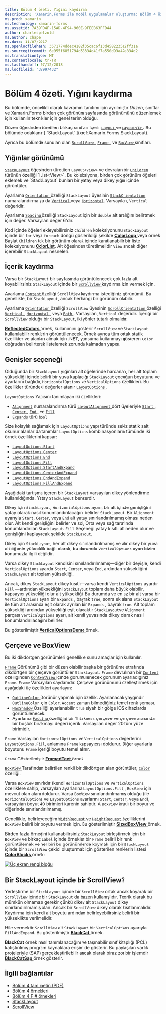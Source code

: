 ```yaml
---
title: Bölüm 4 özeti. Yığını kaydırma
description: 'Xamarin.Forms ile mobil uygulamalar oluşturma: Bölüm 4 özeti. Yığını kaydırma'
ms.prod: xamarin
ms.technology: xamarin-forms
ms.assetid: 7A39FD4F-15AD-4F94-960E-9FEEB63FFD44
author: charlespetzold
ms.author: chape
ms.date: 11/07/2017
ms.openlocfilehash: 3571774ddec4182f35cac6f13d4582235e2ff31a
ms.sourcegitcommit: 6e955f6851794d58334d41f7a550d93a47e834d2
ms.translationtype: MT
ms.contentlocale: tr-TR
ms.lasthandoff: 07/12/2018
ms.locfileid: "38997432"
---
```

# <a name="summary-of-chapter-4-scrolling-the-stack"></a>Bölüm 4 özeti. Yığını kaydırma

Bu bölümde, öncelikli olarak kavramını tanıtımı için ayrılmıştır *Düzen*, sınıflar ve Xamarin.Forms birden çok görünüm sayfasında görünümünü düzenlemek için kullanılır teknikler için genel terim olduğu.

Düzen öğesinden türetilen birkaç sınıfları içerir [ `Layout` ](xref:Xamarin.Forms.Layout) ve [ `Layout<T>` ](xref:Xamarin.Forms.Layout`1). Bu bölümde odaklanır [ `StackLayout` ](xref:Xamarin.Forms.StackLayout).

Ayrıca bu bölümde sunulan olan [ `ScrollView` ](xref:Xamarin.Forms.ScrollView), [ `Frame` ](xref:Xamarin.Forms.Frame), ve [ `BoxView` ](xref:Xamarin.Forms.BoxView) sınıfları.

## <a name="stacks-of-views"></a>Yığınlar görünümü

[`StackLayout`](xref:Xamarin.Forms.StackLayout) öğesinden türetilen `Layout<View>` ve devralan bir [ `Children` ](xref:Xamarin.Forms.Layout`1) türünün özelliği `IList<View>`. Bu koleksiyona, birden çok görünüm öğeleri eklemek ve `StackLayout` bunları bir yatay veya dikey yığın içinde görüntüler.

Ayarlama [ `Orientation` ](xref:Xamarin.Forms.StackLayout.Orientation) özelliği `StackLayout` üyesinin [ `StackOrientation` ](xref:Xamarin.Forms.StackOrientation) numaralandırma ya da [ `Vertical` ](xref:Xamarin.Forms.StackOrientation.Vertical) veya [ `Horizontal`](xref:Xamarin.Forms.StackOrientation.Horizontal). Varsayılan, `Vertical` değeridir.

Ayarlama [ `Spacing` ](xref:Xamarin.Forms.StackLayout.Spacing) özelliği `StackLayout` için bir `double` alt aralığını belirtmek için değer. Varsayılan değer 6'dır.

Kod içinde öğeleri ekleyebilirsiniz `Children` koleksiyonunu `StackLayout` içinde bir `for` veya `foreach` döngü gösterildiği şekilde [ **ColorLoop** ](https://github.com/xamarin/xamarin-forms-book-samples/tree/master/Chapter04/ColorLoop) veya örnek Başlat `Children` tek bir görünüm olarak içinde kanıtlanabilir bir liste koleksiyonunu [ **ColorList**](https://github.com/xamarin/xamarin-forms-book-samples/tree/master/Chapter04/ColorList). Alt öğesinden türetilmelidir `View` ancak diğer içerebilir `StackLayout` nesneleri.

## <a name="scrolling-content"></a>İçerik kaydırma

Varsa bir `StackLayout` bir sayfasında görüntülenecek çok fazla alt koyabilirsiniz `StackLayout` içinde bir [ `ScrollView` ](xref:Xamarin.Forms.ScrollView) kaydırma izin vermek için.

Ayarlama [ `Content` ](xref:Xamarin.Forms.ScrollView.Content) özelliği `ScrollView` kaydırma istediğiniz görünümü. Bu genellikle, bir `StackLayout`, ancak herhangi bir görünüm olabilir.

Ayarlama [ `Orientation` ](xref:Xamarin.Forms.ScrollView.Orientation) özelliği `ScrollView` üyesinin [ `ScrollOrientation` ](xref:Xamarin.Forms.ScrollOrientation) özelliği [ `Vertical` ](xref:Xamarin.Forms.ScrollOrientation.Vertical), [ `Horizontal` ](xref:Xamarin.Forms.ScrollOrientation.Horizontal), veya [ `Both` ](xref:Xamarin.Forms.ScrollOrientation.Both). Varsayılan, `Vertical` değeridir. İçeriği bir `ScrollView` olduğu bir `StackLayout`, iki yönler tutarlı olmalıdır.

[ **ReflectedColors** ](https://github.com/xamarin/xamarin-forms-book-samples/tree/master/Chapter04/ReflectedColors) örnek, kullanımını gösterir `ScrollView` ve `StackLayout` kullanılabilir renklerin görüntülenecek. Örnek ayrıca tüm ortak statik özellikler ve alanları almak için .NET, yansıtma kullanmayı gösteren `Color` doğrudan belirterek listelemek zorunda kalmadan yapısı.

## <a name="the-expands-option"></a>Genişler seçeneği

Olduğunda bir `StackLayout` yığınları alt öğelerinde harcanan, her alt toplam yüksekliği içinde belirli bir yuva kapladığı `StackLayout` çocuğun boyutunu ve ayarlarını bağlıdır, `HorizontalOptions` ve `VerticalOptions` özellikleri. Bu özellikler türündeki değerler atanır [ `LayoutOptions` ](http://developer.xamstage.com/api/type/Xamarin.Forms.LayoutOptions/).

`LayoutOptions` Yapısını tanımlayan iki özellikleri:

- [`Alignment`](xref:Xamarin.Forms.LayoutOptions.Alignment) numaralandırma türü [ `LayoutAlignment` ](xref:Xamarin.Forms.LayoutAlignment) dört üyeleriyle [ `Start` ](xref:Xamarin.Forms.LayoutAlignment.Start), [ `Center` ](xref:Xamarin.Forms.LayoutAlignment.Center), [ `End` ](xref:Xamarin.Forms.LayoutAlignment.End), ve [`Fill`](xref:Xamarin.Forms.LayoutAlignment.Fill)
- [`Expands`](xref:Xamarin.Forms.LayoutOptions.Expands) türü `bool`

Size kolaylık sağlamak için `LayoutOptions` yapı türünde sekiz statik salt okunur alanlar da tanımlar `LayoutOptions` kombinasyonların tümünde iki örnek özelliklerini kapsar:

- [`LayoutOptions.Start`](xref:Xamarin.Forms.LayoutOptions.Start)
- [`LayoutOptions.Center`](xref:Xamarin.Forms.LayoutOptions.Center)
- [`LayoutOptions.End`](xref:Xamarin.Forms.LayoutOptions.End)
- [`LayoutOptions.Fill`](xref:Xamarin.Forms.LayoutOptions.Fill)
- [`LayoutOptions.StartAndExpand`](xref:Xamarin.Forms.LayoutOptions.StartAndExpand)
- [`LayoutOptions.CenterAndExpand`](xref:Xamarin.Forms.LayoutOptions.CenterAndExpand)
- [`LayoutOptions.EndAndExpand`](xref:Xamarin.Forms.LayoutOptions.EndAndExpand)
- [`LayoutOptions.FillAndExpand`](xref:Xamarin.Forms.LayoutOptions.FillAndExpand)

Aşağıdaki tartışma içeren bir `StackLayout` varsayılan dikey yönlendirme kullanıldığında. Yatay `StackLayout` benzerdir.

Dikey için `StackLayout`, `HorizontalOptions` ayarı, bir alt içinde genişliğini yatay olarak nasıl konumlandırılacağını belirler `StackLayout`. Bir `Alignment` ayarıyla `Start`, `Center`, veya `End` alt yatay sınırlandırılmamış olması neden olur. Alt kendi genişliğini belirler ve sol, Orta veya sağ tarafında konumlandırılan `StackLayout`. `Fill` Seçeneği yatay kısıtlı alt neden olur ve genişliğini kaplayacak şekilde `StackLayout`.

Dikey için `StackLayout`, her alt dikey sınırlandırılmamış ve alır dikey bir yuva alt öğenin yükseklik bağlı olarak, bu durumda `VerticalOptions` ayarı bizim konumuzla ilgili değildir.

Varsa dikey `StackLayout` kendisini sınırlandırılmamış&mdash;diğer bir deyişle, kendi `VerticalOptions` ayardır `Start`, `Center`, veya `End`, ardından yüksekliğini `StackLayout` alt toplam yüksekliği.

Ancak, dikey `StackLayout` dikey kısıtlı&mdash;varsa kendi `VerticalOptions` ayardır `Fill` &mdash;ardından yüksekliğini `StackLayout` toplam daha büyük olabilir, kapsayıcı yüksekliği olur alt yüksekliği. Bu durumda ve en az bir alt varsa bir `VerticalOptions` ayarı bir `Expands` , bayrak `true`, sonra ek alana `StackLayout` ile tüm alt arasında eşit olarak ayrılan bir `Expands` , bayrak `true`. Alt toplam yüksekliği ardından yüksekliği eşit olacaktır `StackLayout`ve `Alignment` parçası `VerticalOptions` ayarı, alt kendi yuvasında dikey olarak nasıl konumlandırılacağını belirler.

Bu gösterilmiştir [ **VerticalOptionsDemo** ](https://github.com/xamarin/xamarin-forms-book-samples/tree/master/Chapter04/VerticalOptionsDemo) örnek.

## <a name="frame-and-boxview"></a>Çerçeve ve BoxView

Bu iki dikdörtgen görünümleri genellikle sunu amaçlar için kullanılır.

[ `Frame` ](xref:Xamarin.Forms.Frame) Görünümü gibi bir düzen olabilir başka bir görünüme etrafında dikdörtgen bir çerçeve görüntüler `StackLayout`. `Frame` devralınan bir [ `Content` ](xref:Xamarin.Forms.ContentView.Content) özelliğinden [ `ContentView` ](xref:Xamarin.Forms.ContentView) içinde görüntülenecek görünüm ayarladığınız `Frame`. `Frame` Varsayılan saydamdır. Çerçeve görünümünü özelleştirmek için aşağıdaki üç özellikleri ayarlayın:

- [ `OutlineColor` ](xref:Xamarin.Forms.Frame.OutlineColor) Görünür yapmak için özellik. Ayarlanacak yaygındır `OutlineColor` için `Color.Accent` zaman bilmediğiniz temel renk şeması.
- [ `HasShadow` ](xref:Xamarin.Forms.Frame.HasShadow) Özelliği ayarlanabilir `true` siyah bir gölge iOS cihazlarda görüntülenecek.
- Ayarlama [ `Padding` ](xref:Xamarin.Forms.Layout.Padding) özelliğini bir `Thickness` çerçeve ve çerçeve arasında bir boşluk bırakmayı değeri içerik. Varsayılan değer 20 tüm yüze birimidir.

`Frame` Varsayılan `HorizontalOptions` ve `VerticalOptions` değerlerini `LayoutOptions.Fill`, anlamına `Frame` kapsayıcısı doldurur. Diğer ayarlarla boyutunu `Frame` içeriği boyutu temel alınır.

`Frame` Gösterilmiştir [ **FramedText** ](https://github.com/xamarin/xamarin-forms-book-samples/tree/master/Chapter04/FramedText) örnek.

[ `BoxView` ](xref:Xamarin.Forms.BoxView) Tarafından belirtilen renkli bir dikdörtgen alan görüntüler, [ `Color` ](xref:Xamarin.Forms.BoxView.Color) özelliği.

Varsa `BoxView` sınırlıdır (kendi `HorizontalOptions` ve `VerticalOptions` özelliklere sahip, varsayılan ayarlarına `LayoutOptions.Fill`), `BoxView` için mevcut olan alanı doldurur. Varsa `BoxView` sınırlandırılmamış olduğu (ile `HorizontalOptions` ve `LayoutOptions` ayarlarını `Start`, `Center`, veya `End`), varsayılan boyut 40 birimleri karenin sahiptir. A `BoxView` kısıtlı bir boyut ve diğerinde sınırlandırılmamış.

Genellikle, belirleyeceğim [ `WidthRequest` ](xref:Xamarin.Forms.VisualElement.WidthRequest) ve [ `HeightRequest` ](xref:Xamarin.Forms.VisualElement.HeightRequest) özelliklerini `BoxView` belirli bir boyutu vermek için. Bu gösterilmiştir [ **SizedBoxView** ](https://github.com/xamarin/xamarin-forms-book-samples/tree/master/Chapter04/SizedBoxView) örnek.

Birden fazla örneğini kullanabilirsiniz `StackLayout` birleştirmek için bir `BoxView` ve birkaç `Label` içinde örnekler bir `Frame` belirli bir renk görüntülemek ve her biri bu görünümlerde koymak için bir `StackLayout` içinde bir `ScrollView` çekici oluşturmak için gösterilen renklerin listesi [ **ColorBlocks** ](https://github.com/xamarin/xamarin-forms-book-samples/tree/master/Chapter04/ColorBlocks) örnek:

[![Üç ekran rengi bloğu](images/ch04fg11-small.png "liste, renkleri")](images/ch04fg11-large.png#lightbox "liste, renkleri")

## <a name="a-scrollview-in-a-stacklayout"></a>Bir StackLayout içinde bir ScrollView?

Yerleştirme bir `StackLayout` içinde bir `ScrollView` ortak ancak koyarak bir `ScrollView` içinde bir `StackLayout` da bazen kullanışlıdır. Teorik olarak bu mümkün olmaması gerekir çünkü dikey alt `StackLayout` dikey sınırlandırılmamış olan. Ancak bir `ScrollView` dikey olarak kısıtlanmalıdır. Kaydırma için kendi alt boyutu ardından belirleyebilirsiniz belirli bir yükseklikte verilmelidir.

Hile vermektir `ScrollView` alt `StackLayout` bir `VerticalOptions` ayarıyla `FillAndExpand`. Bu gösterilmiştir [ **BlackCat** ](https://github.com/xamarin/xamarin-forms-book-samples/tree/master/Chapter04/BlackCat) örnek.

**BlackCat** örnek nasıl tanımlanacağını ve taşınabilir sınıf kitaplığı (PCL) katıştırılmış program kaynaklara erişim de gösterir. Bu paylaşılan varlık projeleriyle (SAP) gerçekleştirilebilir ancak olarak biraz zor bir işlemdir [ **BlackCatSap** ](https://github.com/xamarin/xamarin-forms-book-samples/tree/master/Chapter04/BlackCatSap) örnek gösterir.



## <a name="related-links"></a>İlgili bağlantılar

- [Bölüm 4 tam metin (PDF)](https://download.xamarin.com/developer/xamarin-forms-book/XamarinFormsBook-Ch04-Apr2016.pdf)
- [Bölüm 4 örnekleri](https://github.com/xamarin/xamarin-forms-book-samples/tree/master/Chapter04)
- [Bölüm 4 F # örnekleri](https://github.com/xamarin/xamarin-forms-book-samples/tree/master/Chapter04/FS)
- [StackLayout](~/xamarin-forms/user-interface/layouts/stack-layout.md)
- [ScrollView](~/xamarin-forms/user-interface/layouts/scroll-view.md)
